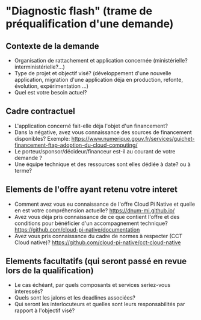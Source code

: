 # "Diagnostic flash" (trame de préqualification d'une demande)

## Contexte de la demande
- Organisation de rattachement et application concernée (ministérielle? interministérielle?...)
- Type de projet et objectif visé? (développement d'une nouvelle application, migration d'une application déja en production, refonte, évolution, expérimentation ...)
- Quel est votre besoin actuel? 

## Cadre contractuel
- L'application concerné fait-elle déja l'objet d'un financement?
- Dans la négative, avez vous connaissance des sources de financement disponibles? Exemple: https://www.numerique.gouv.fr/services/guichet-financement-ftap-adoption-du-cloud-computing/
- Le porteur/sponsor/décideur/financeur est-il au courant de votre demande ? 
- Une équipe technique et des ressources sont elles dédiée à date? ou à terme?

## Elements de l'offre ayant retenu votre interet
- Comment avez vous eu connaissance de l'offre Cloud Pi Native et quelle en est votre compréhension actuelle? https://dnum-mi.github.io/
- Avez vous déja pris connaissance de ce que contient l'offre et des conditions pour bénéficier d'un accompagnement technique? https://github.com/cloud-pi-native/documentation
- Avez vous pris connaissance du cadre de normes à respecter (CCT Cloud native)? https://github.com/cloud-pi-native/cct-cloud-native

## Elements facultatifs (qui seront passé en revue lors de la qualification)
- Le cas échéant, par quels composants et services seriez-vous interessés?
- Quels sont les jalons et les deadlines associées? 
- Qui seront les interlocuteurs et quelles sont leurs responsabilités par rapport à l'objectif visé?
